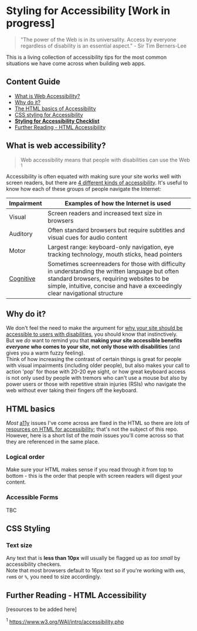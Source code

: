 # Styling for Accessibility [Work in progress]

>"The power of the Web is in its universality. Access by everyone regardless of disability is an essential aspect."    - Sir Tim Berners-Lee


This is a living collection of accessibility tips for the most common situations we have come across when building web apps.

## Content Guide
+ [What is Web Accessibility?](#what-is-web-accessibility)
+ [Why do it?](#why-do-it)
+ [The HTML basics of Accessibility](#html-basics)
+ [CSS styling for Accessibility](#css-styling)
+ [**Styling for Accessibility Checklist**](#styling-for-a11y-checklist)
+ [Further Reading - HTML Accessibility](#further-reading--HTML-Accessibility)

## What is web accessibility?
> Web accessibility means that people with disabilities can use the Web <sup>1</sup>

Accessibility is often equated with making sure your site works well with screen readers, but there are [4 different kinds of accessibility](http://a11yproject.com/posts/myth-accessibility-is-blind-people/). It's useful to know how each of these groups of people navigate the Internet:    


| Impairment |Examples of how the Internet is used |
|---|---|
| Visual | Screen readers and increased text size in browsers|
| Auditory | Often standard browsers but require subtitles and visual cues for audio content |
| Motor | Largest range: keyboard-only navigation, eye tracking technology, mouth sticks, head pointers |
| [Cognitive](http://ncdae.org/resources/articles/cognitive/) | Sometimes screenreaders for those with difficulty in understanding the written language but often standard browsers, requiring websites to be simple, intuitive, concise and have a exceedingly clear navigational structure |


## Why do it?
We don't feel the need to make the argument for [why your site should be accessible to users with disabilities](http://24ways.org/2013/why-bother-with-accessibility/), you should know that instinctively.      
But we _do_ want to remind you that **making your site accessible benefits _everyone_ who comes to your site, not only those with disabilities** (and gives you a warm fuzzy feeling).     
Think of how increasing the contrast of certain things is great for people with visual impairments (including older people), but also makes your call to action 'pop' for those with 20-20 eye sight, or how great keyboard access is not only used by people with tremors who can't use a mouse but also by power users or those with repetitive strain injuries (RSIs) who navigate the web without ever taking their fingers off the keyboard.
  
## HTML basics
_Most_ [a11y](https://en.wiktionary.org/wiki/a11y) issues I've come across are fixed in the HTML so there are _lots_ of [resources on HTML for accessibility](#further-reading--HTML-Accessibility); that's not the subject of this repo.
However, here is a short list of the _main_ issues you'll come across so that they are referenced in the same place.
    
### Logical order
Make sure your HTML makes sense if you read through it from top to bottom - this is the order that people with screen readers will digest your content.

### Accessible Forms
TBC

## CSS Styling

### Text size
Any text that is **less than 10px** will usually be flagged up as _too small_ by accessibility checkers.   
Note that most browsers default to 16px text so if you're working with `em`s, `rem`s or `%`, you need to size accordingly.


## Further Reading - HTML Accessibility
[resources to be added here]


<sup>1</sup> https://www.w3.org/WAI/intro/accessibility.php

